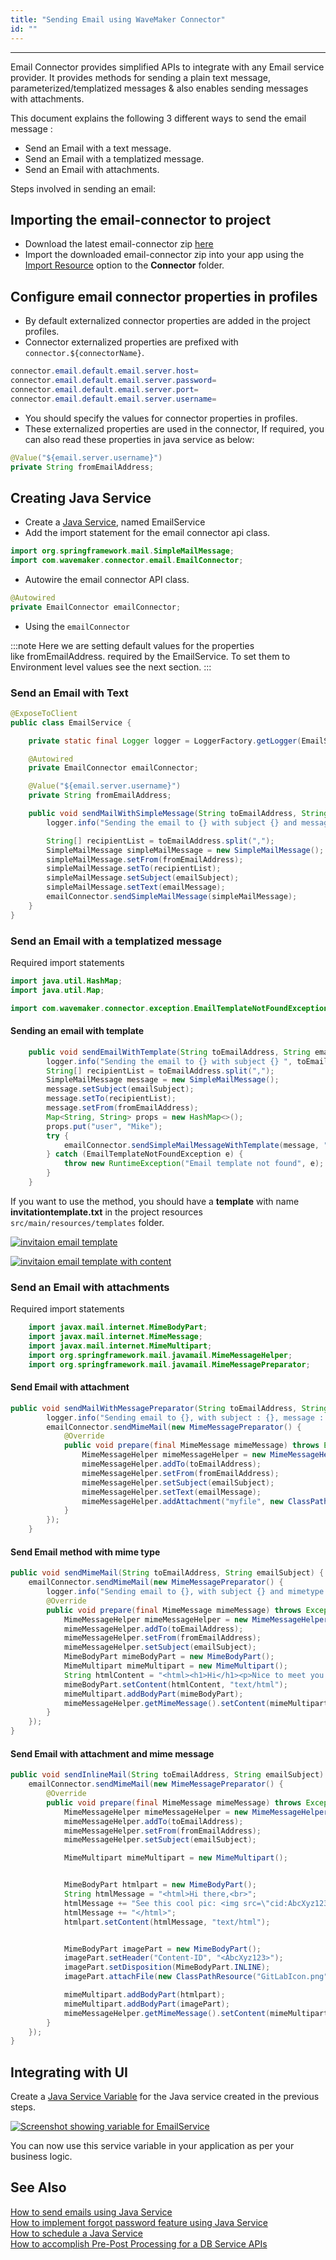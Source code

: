 ```yaml
---
title: "Sending Email using WaveMaker Connector"
id: ""
---
```

---

Email Connector provides simplified APIs to integrate with any Email service provider. It provides methods for sending a plain text message, parameterized/templatized messages & also enables sending messages with attachments. 

This document explains the following 3 different ways to send the email message :

- Send an Email with a text message.
- Send an Email with a templatized message.
- Send an Email with attachments.

Steps involved in sending an email:

## Importing the email-connector to project

- Download the latest email-connector zip [here](https://github.com/wavemaker/email-connector/releases)
- Import the downloaded email-connector zip into your app using the [Import Resource](/learn/app-development/services/3rd-party-libraries) option to the **Connector** folder.

## Configure email connector properties in profiles

- By default externalized connector properties are added in the project profiles.
- Connector externalized properties are prefixed with `connector.${connectorName}`.

```java
connector.email.default.email.server.host=
connector.email.default.email.server.password=
connector.email.default.email.server.port=
connector.email.default.email.server.username=
```

- You should specify the values for connector properties in profiles.
- These externalized properties are used in the connector, If required, you can also read these properties in java service as below:
  
```Java  
@Value("${email.server.username}")
private String fromEmailAddress;

```

## Creating Java Service

- Create a [Java Service](/learn/app-development/services/java-services/java-service/#creating-a-java-service), named EmailService
- Add the import statement for the email connector api class.

```java
import org.springframework.mail.SimpleMailMessage;
import com.wavemaker.connector.email.EmailConnector;
```

- Autowire the email connector API class.

```java
@Autowired
private EmailConnector emailConnector;

```

- Using the `emailConnector`

:::note
Here we are setting default values for the properties like fromEmailAddress. required by the EmailService. To set them to Environment level values see the next section.
:::

### Send an Email with Text

```java
@ExposeToClient
public class EmailService {

    private static final Logger logger = LoggerFactory.getLogger(EmailService.class);

    @Autowired
    private EmailConnector emailConnector;

    @Value("${email.server.username}")
    private String fromEmailAddress;

    public void sendMailWithSimpleMessage(String toEmailAddress, String emailSubject, String emailMessage) {
        logger.info("Sending the email to {} with subject {} and message {}", toEmailAddress, emailSubject, emailMessage);

        String[] recipientList = toEmailAddress.split(",");
        SimpleMailMessage simpleMailMessage = new SimpleMailMessage();
        simpleMailMessage.setFrom(fromEmailAddress);
        simpleMailMessage.setTo(recipientList);
        simpleMailMessage.setSubject(emailSubject);
        simpleMailMessage.setText(emailMessage);
        emailConnector.sendSimpleMailMessage(simpleMailMessage);
    }
}
```

### Send an Email with a templatized message

Required import statements

```java
import java.util.HashMap;
import java.util.Map;

import com.wavemaker.connector.exception.EmailTemplateNotFoundException;
```

#### Sending an email with template

```java
    public void sendEmailWithTemplate(String toEmailAddress, String emailSubject) {
        logger.info("Sending the email to {} with subject {} ", toEmailAddress, emailSubject);
        String[] recipientList = toEmailAddress.split(",");
        SimpleMailMessage message = new SimpleMailMessage();
        message.setSubject(emailSubject);
        message.setTo(recipientList);
        message.setFrom(fromEmailAddress);
        Map<String, String> props = new HashMap<>();
        props.put("user", "Mike");
        try {
            emailConnector.sendSimpleMailMessageWithTemplate(message, "templates/invitationtemplate", props);
        } catch (EmailTemplateNotFoundException e) {
            throw new RuntimeException("Email template not found", e);
        }
    }
```

If you want to use the method, you should have a **template** with name **invitationtemplate.txt** in the project resources `src/main/resources/templates`  folder.

[![invitaion email template](/learn/assets/emailTemplateFileLocation.png)](/learn/assets/emailTemplateFileLocation.png)

[![invitaion email template with content](/learn/assets/emailTemplate.png)](/learn/assets/emailTemplate.png)

### Send an Email with attachments

Required import statements

```java
    import javax.mail.internet.MimeBodyPart;
    import javax.mail.internet.MimeMessage;
    import javax.mail.internet.MimeMultipart;
    import org.springframework.mail.javamail.MimeMessageHelper;
    import org.springframework.mail.javamail.MimeMessagePreparator;
```

#### Send Email with attachment

```java
public void sendMailWithMessagePreparator(String toEmailAddress, String emailSubject, String emailMessage) {
        logger.info("Sending email to {}, with subject : {}, message : {} and mimetype content", toEmailAddress, emailSubject, emailMessage);
        emailConnector.sendMimeMail(new MimeMessagePreparator() {
            @Override
            public void prepare(final MimeMessage mimeMessage) throws Exception {
                MimeMessageHelper mimeMessageHelper = new MimeMessageHelper(mimeMessage, true, "UTF-8");
                mimeMessageHelper.addTo(toEmailAddress);
                mimeMessageHelper.setFrom(fromEmailAddress);
                mimeMessageHelper.setSubject(emailSubject);
                mimeMessageHelper.setText(emailMessage);
                mimeMessageHelper.addAttachment("myfile", new ClassPathResource("GitLabIcon.png"));
            }
        });
    }
```

#### Send Email method with mime type

```java
public void sendMimeMail(String toEmailAddress, String emailSubject) {
    emailConnector.sendMimeMail(new MimeMessagePreparator() {
        logger.info("Sending email to {}, with subject {} and mimetype content", toEmailAddress, emailSubject);
        @Override
        public void prepare(final MimeMessage mimeMessage) throws Exception {
            MimeMessageHelper mimeMessageHelper = new MimeMessageHelper(mimeMessage, true, "UTF-8");
            mimeMessageHelper.addTo(toEmailAddress);
            mimeMessageHelper.setFrom(fromEmailAddress);
            mimeMessageHelper.setSubject(emailSubject);
            MimeBodyPart mimeBodyPart = new MimeBodyPart();
            MimeMultipart mimeMultipart = new MimeMultipart();
            String htmlContent = "<html><h1>Hi</h1><p>Nice to meet you!</p></html>";
            mimeBodyPart.setContent(htmlContent, "text/html");
            mimeMultipart.addBodyPart(mimeBodyPart);
            mimeMessageHelper.getMimeMessage().setContent(mimeMultipart);
        }
    });
}
```

#### Send Email with attachment and mime message

```java
public void sendInlineMail(String toEmailAddress, String emailSubject) {
    emailConnector.sendMimeMail(new MimeMessagePreparator() {
        @Override
        public void prepare(final MimeMessage mimeMessage) throws Exception {
            MimeMessageHelper mimeMessageHelper = new MimeMessageHelper(mimeMessage, true, "UTF-8");
            mimeMessageHelper.addTo(toEmailAddress);
            mimeMessageHelper.setFrom(fromEmailAddress);
            mimeMessageHelper.setSubject(emailSubject);

            MimeMultipart mimeMultipart = new MimeMultipart();


            MimeBodyPart htmlpart = new MimeBodyPart();
            String htmlMessage = "<html>Hi there,<br>";
            htmlMessage += "See this cool pic: <img src=\"cid:AbcXyz123\" />";
            htmlMessage += "</html>";
            htmlpart.setContent(htmlMessage, "text/html");


            MimeBodyPart imagePart = new MimeBodyPart();
            imagePart.setHeader("Content-ID", "<AbcXyz123>");
            imagePart.setDisposition(MimeBodyPart.INLINE);
            imagePart.attachFile(new ClassPathResource("GitLabIcon.png").getFile());

            mimeMultipart.addBodyPart(htmlpart);
            mimeMultipart.addBodyPart(imagePart);
            mimeMessageHelper.getMimeMessage().setContent(mimeMultipart);
        }
    });
}
```

## Integrating with UI

Create a [Java Service Variable](/learn/assets/var_sel.png) for the Java service created in the previous steps.

[![Screenshot showing variable for EmailService](/learn/assets/email_java_var.png)](/learn/assets/email_java_var.png)

You can now use this service variable in your application as per your business logic.

## See Also

[How to send emails using Java Service](/learn/how-tos/sending-email-using-java-service/)  
[How to implement forgot password feature using Java Service](/learn/how-tos/implementing-forgot-password-feature-using-java-service/)  
[How to schedule a Java Service](/learn/how-tos/scheduling-java-service/)  
[How to accomplish Pre-Post Processing for a DB Service APIs](/learn/how-tos/pre-post-processing-db-service-apis/)
